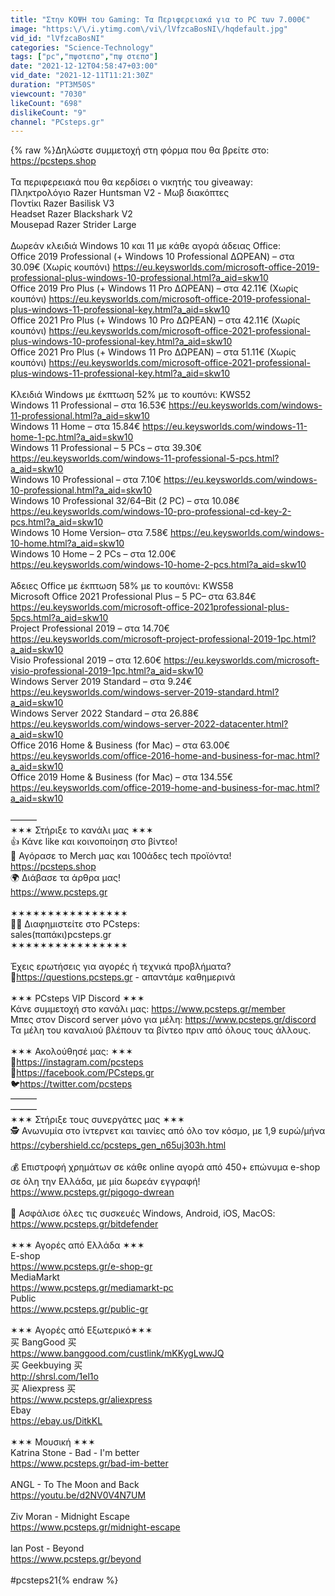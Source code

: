 ```yaml
---
title: "Στην ΚΟΨΗ του Gaming: Τα Περιφερειακά για το PC των 7.000€"
image: "https:\/\/i.ytimg.com\/vi\/lVfzcaBosNI\/hqdefault.jpg"
vid_id: "lVfzcaBosNI"
categories: "Science-Technology"
tags: ["pc","πψστεπσ","πψ στεπσ"]
date: "2021-12-12T04:58:47+03:00"
vid_date: "2021-12-11T11:21:30Z"
duration: "PT3M50S"
viewcount: "7030"
likeCount: "698"
dislikeCount: "9"
channel: "PCsteps.gr"
---
```

{% raw %}Δηλώστε συμμετοχή στη φόρμα που θα βρείτε στο: <a rel="nofollow" target="blank" href="https://pcsteps.shop">https://pcsteps.shop</a><br /><br />Τα περιφερειακά που θα κερδίσει ο νικητής του giveaway:<br />Πληκτρολόγιο Razer Huntsman V2 - Μωβ διακόπτες<br />Ποντίκι Razer Basilisk V3<br />Headset Razer Blackshark V2<br />Mousepad Razer Strider Large<br /><br />Δωρεάν κλειδιά Windows 10 και 11 με κάθε αγορά άδειας Office: <br />Office 2019 Professional (+ Windows 10 Professional ΔΩΡΕΑΝ) – στα 30.09€ (Χωρίς κουπόνι) <a rel="nofollow" target="blank" href="https://eu.keysworlds.com/microsoft-office-2019-professional-plus-windows-10-professional.html?a_aid=skw10">https://eu.keysworlds.com/microsoft-office-2019-professional-plus-windows-10-professional.html?a_aid=skw10</a><br />Office 2019 Pro Plus (+ Windows 11 Pro ΔΩΡΕΑΝ) – στα 42.11€ (Χωρίς κουπόνι) <a rel="nofollow" target="blank" href="https://eu.keysworlds.com/microsoft-office-2019-professional-plus-windows-11-professional-key.html?a_aid=skw10">https://eu.keysworlds.com/microsoft-office-2019-professional-plus-windows-11-professional-key.html?a_aid=skw10</a><br />Office 2021 Pro Plus (+ Windows 10 Pro ΔΩΡΕΑΝ) – στα 42.11€ (Χωρίς κουπόνι) <a rel="nofollow" target="blank" href="https://eu.keysworlds.com/microsoft-office-2021-professional-plus-windows-10-professional-key.html?a_aid=skw10">https://eu.keysworlds.com/microsoft-office-2021-professional-plus-windows-10-professional-key.html?a_aid=skw10</a><br />Office 2021 Pro Plus (+ Windows 11 Pro ΔΩΡΕΑΝ) – στα 51.11€  (Χωρίς κουπόνι) <a rel="nofollow" target="blank" href="https://eu.keysworlds.com/microsoft-office-2021-professional-plus-windows-11-professional-key.html?a_aid=skw10">https://eu.keysworlds.com/microsoft-office-2021-professional-plus-windows-11-professional-key.html?a_aid=skw10</a><br /><br />Κλειδιά Windows με έκπτωση 52% με το κουπόνι: KWS52<br />Windows 11 Professional – στα 16.53€ <a rel="nofollow" target="blank" href="https://eu.keysworlds.com/windows-11-professional.html?a_aid=skw10">https://eu.keysworlds.com/windows-11-professional.html?a_aid=skw10</a><br />Windows 11 Home – στα 15.84€ <a rel="nofollow" target="blank" href="https://eu.keysworlds.com/windows-11-home-1-pc.html?a_aid=skw10">https://eu.keysworlds.com/windows-11-home-1-pc.html?a_aid=skw10</a><br />Windows 11 Professional – 5 PCs – στα 39.30€ <a rel="nofollow" target="blank" href="https://eu.keysworlds.com/windows-11-professional-5-pcs.html?a_aid=skw10">https://eu.keysworlds.com/windows-11-professional-5-pcs.html?a_aid=skw10</a><br />Windows 10 Professional – στα 7.10€ <a rel="nofollow" target="blank" href="https://eu.keysworlds.com/windows-10-professional.html?a_aid=skw10">https://eu.keysworlds.com/windows-10-professional.html?a_aid=skw10</a><br />Windows 10 Professional 32/64–Bit (2 PC) – στα 10.08€ <a rel="nofollow" target="blank" href="https://eu.keysworlds.com/windows-10-pro-professional-cd-key-2-pcs.html?a_aid=skw10">https://eu.keysworlds.com/windows-10-pro-professional-cd-key-2-pcs.html?a_aid=skw10</a><br />Windows 10 Home Version– στα 7.58€ <a rel="nofollow" target="blank" href="https://eu.keysworlds.com/windows-10-home.html?a_aid=skw10">https://eu.keysworlds.com/windows-10-home.html?a_aid=skw10</a><br />Windows 10 Home – 2 PCs – στα 12.00€ <a rel="nofollow" target="blank" href="https://eu.keysworlds.com/windows-10-home-2-pcs.html?a_aid=skw10">https://eu.keysworlds.com/windows-10-home-2-pcs.html?a_aid=skw10</a><br /><br />Άδειες Office με έκπτωση 58% με το κουπόνι: KWS58<br />Microsoft Office 2021 Professional Plus – 5 PC– στα 63.84€ <a rel="nofollow" target="blank" href="https://eu.keysworlds.com/microsoft-office-2021professional-plus-5pcs.html?a_aid=skw10">https://eu.keysworlds.com/microsoft-office-2021professional-plus-5pcs.html?a_aid=skw10</a><br />Project Professional 2019 – στα 14.70€ <a rel="nofollow" target="blank" href="https://eu.keysworlds.com/microsoft-project-professional-2019-1pc.html?a_aid=skw10">https://eu.keysworlds.com/microsoft-project-professional-2019-1pc.html?a_aid=skw10</a><br />Visio Professional 2019 – στα 12.60€ <a rel="nofollow" target="blank" href="https://eu.keysworlds.com/microsoft-visio-professional-2019-1pc.html?a_aid=skw10">https://eu.keysworlds.com/microsoft-visio-professional-2019-1pc.html?a_aid=skw10</a><br />Windows Server 2019 Standard – στα 9.24€ <a rel="nofollow" target="blank" href="https://eu.keysworlds.com/windows-server-2019-standard.html?a_aid=skw10">https://eu.keysworlds.com/windows-server-2019-standard.html?a_aid=skw10</a><br />Windows Server 2022 Standard – στα 26.88€  <a rel="nofollow" target="blank" href="https://eu.keysworlds.com/windows-server-2022-datacenter.html?a_aid=skw10">https://eu.keysworlds.com/windows-server-2022-datacenter.html?a_aid=skw10</a><br />Office 2016 Home &amp; Business (for Mac) – στα 63.00€ <a rel="nofollow" target="blank" href="https://eu.keysworlds.com/office-2016-home-and-business-for-mac.html?a_aid=skw10">https://eu.keysworlds.com/office-2016-home-and-business-for-mac.html?a_aid=skw10</a><br />Office 2019 Home &amp; Business (for Mac) – στα 134.55€ <a rel="nofollow" target="blank" href="https://eu.keysworlds.com/office-2019-home-and-business-for-mac.html?a_aid=skw10">https://eu.keysworlds.com/office-2019-home-and-business-for-mac.html?a_aid=skw10</a><br /><br />―――<br />✶✶✶ Στήριξε το κανάλι μας ✶✶✶<br />👍 Κάνε like και κοινοποίηση στο βίντεο!<br />👕 Αγόρασε το Μerch μας και 100άδες tech προϊόντα!<br /><a rel="nofollow" target="blank" href="https://pcsteps.shop">https://pcsteps.shop</a><br />🌍 Διάβασε τα άρθρα μας!<br /><a rel="nofollow" target="blank" href="https://www.pcsteps.gr">https://www.pcsteps.gr</a><br /><br />✶✶✶✶✶✶✶✶✶✶✶✶✶✶✶✶<br />🧑‍💼 Διαφημιστείτε στο PCsteps:<br />sales(παπάκι)pcsteps.gr<br />✶✶✶✶✶✶✶✶✶✶✶✶✶✶✶✶<br /><br />Έχεις ερωτήσεις για αγορές ή τεχνικά προβλήματα?<br />🔧<a rel="nofollow" target="blank" href="https://questions.pcsteps.gr">https://questions.pcsteps.gr</a> - απαντάμε καθημερινά<br /><br />✶✶✶ PCsteps VIP Discord ✶✶✶<br />Κάνε συμμετοχή στο κανάλι μας: <a rel="nofollow" target="blank" href="https://www.pcsteps.gr/member">https://www.pcsteps.gr/member</a><br />Μπες στον Discord server μόνο για μέλη: <a rel="nofollow" target="blank" href="https://www.pcsteps.gr/discord">https://www.pcsteps.gr/discord</a><br />Τα μέλη του καναλιού βλέπουν τα βίντεο πριν από όλους τους άλλους.<br /><br />✶✶✶ Ακολούθησέ μας: ✶✶✶<br />📸<a rel="nofollow" target="blank" href="https://instagram.com/pcsteps">https://instagram.com/pcsteps</a><br />📕<a rel="nofollow" target="blank" href="https://facebook.com/PCsteps.gr">https://facebook.com/PCsteps.gr</a><br />🐦<a rel="nofollow" target="blank" href="https://twitter.com/pcsteps">https://twitter.com/pcsteps</a><br />―――<br />―――<br />✶✶✶ Στήριξε τους συνεργάτες μας ✶✶✶<br />🕵 Ανωνυμία στο ίντερνετ και ταινίες από όλο τον κόσμο, με 1,9 ευρώ/μήνα <a rel="nofollow" target="blank" href="https://cybershield.cc/pcsteps_gen_n65uj303h.html">https://cybershield.cc/pcsteps_gen_n65uj303h.html</a><br /><br />💰 Επιστροφή χρημάτων σε κάθε online αγορά από 450+ επώνυμα e-shop σε όλη την Ελλάδα, με μία δωρεάν εγγραφή! <a rel="nofollow" target="blank" href="https://www.pcsteps.gr/pigogo-dwrean">https://www.pcsteps.gr/pigogo-dwrean</a><br /><br />🦠 Ασφάλισε όλες τις συσκευές Windows, Android, iOS, MacOS: <a rel="nofollow" target="blank" href="https://www.pcsteps.gr/bitdefender">https://www.pcsteps.gr/bitdefender</a><br /><br />✶✶✶ Αγορές από Ελλάδα ✶✶✶<br />E-shop<br /><a rel="nofollow" target="blank" href="https://www.pcsteps.gr/e-shop-gr">https://www.pcsteps.gr/e-shop-gr</a><br />MediaMarkt<br /><a rel="nofollow" target="blank" href="https://www.pcsteps.gr/mediamarkt-pc">https://www.pcsteps.gr/mediamarkt-pc</a><br />Public<br /><a rel="nofollow" target="blank" href="https://www.pcsteps.gr/public-gr">https://www.pcsteps.gr/public-gr</a><br /><br />✶✶✶ Αγορές από Εξωτερικό✶✶✶<br />买 BangGood 买<br /><a rel="nofollow" target="blank" href="https://www.banggood.com/custlink/mKKygLwwJQ">https://www.banggood.com/custlink/mKKygLwwJQ</a><br />买 Geekbuying 买<br /><a rel="nofollow" target="blank" href="http://shrsl.com/1el1o">http://shrsl.com/1el1o</a><br />买 Aliexpress 买<br /><a rel="nofollow" target="blank" href="https://www.pcsteps.gr/aliexpress">https://www.pcsteps.gr/aliexpress</a><br />Ebay <br /><a rel="nofollow" target="blank" href="https://ebay.us/DitkKL">https://ebay.us/DitkKL</a><br /><br />✶✶✶ Μουσική ✶✶✶<br />Katrina Stone - Bad - I'm better<br /><a rel="nofollow" target="blank" href="https://www.pcsteps.gr/bad-im-better">https://www.pcsteps.gr/bad-im-better</a><br /><br />ANGL - To The Moon and Back<br /><a rel="nofollow" target="blank" href="https://youtu.be/d2NV0V4N7UM">https://youtu.be/d2NV0V4N7UM</a><br /><br />Ziv Moran - Midnight Escape<br /><a rel="nofollow" target="blank" href="https://www.pcsteps.gr/midnight-escape">https://www.pcsteps.gr/midnight-escape</a><br /><br />Ian Post - Beyond<br /><a rel="nofollow" target="blank" href="https://www.pcsteps.gr/beyond">https://www.pcsteps.gr/beyond</a><br /><br />#pcsteps21{% endraw %}
